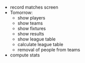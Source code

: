 - record matches screen
- Tomorrow:
	- show players 
	- show teams
	- show fixtures
	- show results 
	- show league table
	- calculate league table
	- removal of people from teams
- compute stats